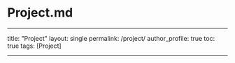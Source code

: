 # Project.md

---

title: "Project"
layout: single
permalink: /project/
author_profile: true
toc: true
tags: [Project]

---
